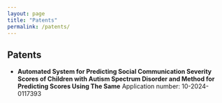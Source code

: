 ```yaml
---
layout: page
title: "Patents"
permalink: /patents/
---
```


## Patents
- **Automated System for Predicting Social Communication Severity Scores of Children with Autism Spectrum Disorder and Method for Predicting Scores Using The Same**
  Application number: 10-2024-0117393
